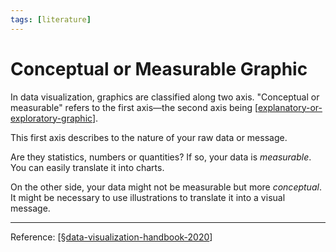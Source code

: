 ```yaml
---
tags: [literature]
---
```


# Conceptual or Measurable Graphic

In data visualization, graphics are classified along two axis. "Conceptual or measurable" refers to the first axis—the second axis being [[explanatory-or-exploratory-graphic]].

This first axis describes to the nature of your raw data or message. 

Are they statistics, numbers or quantities? If so, your data is *measurable*. You can  easily translate it into charts.

On the other side, your data might not be measurable but more *conceptual*. It might  be necessary to use illustrations to translate it into a visual message.

---
Reference: [[§data-visualization-handbook-2020]]

[//begin]: # "Autogenerated link references for markdown compatibility"
[explanatory-or-exploratory-graphic]: explanatory-or-exploratory-graphic "Explanatory or Exploratory Graphic"
[§data-visualization-handbook-2020]: ../2-fleeting/§data-visualization-handbook-2020 "Data Visualization Handbook (2020)"
[//end]: # "Autogenerated link references"